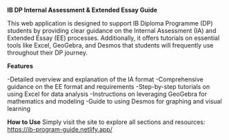 **IB DP Internal Assessment & Extended Essay Guide**

This web application is designed to support IB Diploma Programme (DP) students by providing clear guidance on the Internal Assessment (IA) and Extended Essay (EE) processes. Additionally, it offers tutorials on essential tools like Excel, GeoGebra, and Desmos that students will frequently use throughout their DP journey.

**Features**

-Detailed overview and explanation of the IA format
-Comprehensive guidance on the EE format and requirements
-Step-by-step tutorials on using Excel for data analysis
-Instructions on leveraging GeoGebra for mathematics and modeling
-Guide to using Desmos for graphing and visual learning

**How to Use**
Simply visit the site to explore all sections and resources:
https://ib-program-guide.netlify.app/